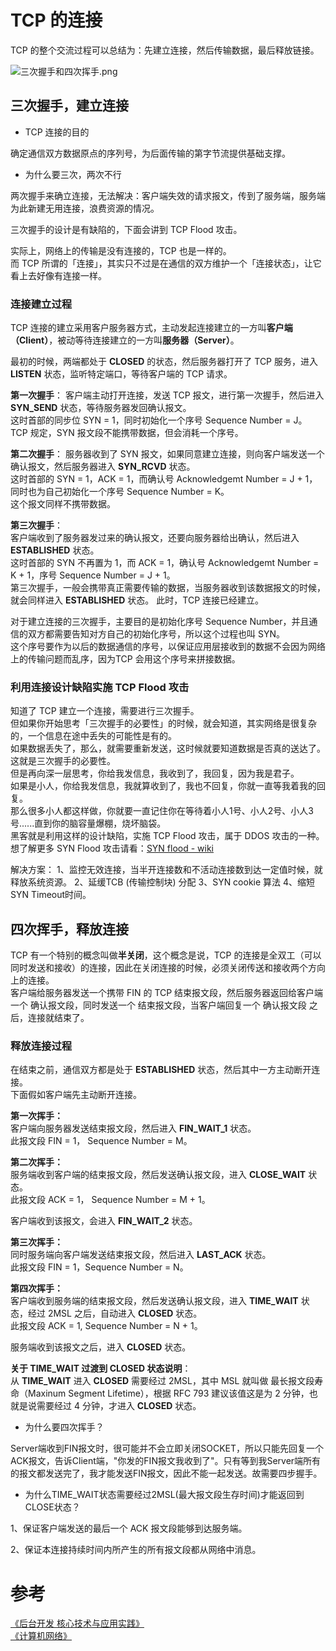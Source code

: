 # TCP 的连接

TCP 的整个交流过程可以总结为：先建立连接，然后传输数据，最后释放链接。    

![三次握手和四次挥手.png](http://om6ayrafu.bkt.clouddn.com/post/understand-tcp-udp/08EAF7F3E7FFCEF3E781385BF62BA2BC.png)

## 三次握手，建立连接
 
* TCP 连接的目的

确定通信双方数据原点的序列号，为后面传输的第字节流提供基础支撑。

* 为什么要三次，两次不行

两次握手来确立连接，无法解决：客户端失效的请求报文，传到了服务端，服务端为此新建无用连接，浪费资源的情况。

三次握手的设计是有缺陷的，下面会讲到 TCP Flood 攻击。

实际上，网络上的传输是没有连接的，TCP 也是一样的。    
而 TCP 所谓的「连接」，其实只不过是在通信的双方维护一个「连接状态」，让它看上去好像有连接一样。

### 连接建立过程
TCP 连接的建立采用客户服务器方式，主动发起连接建立的一方叫**客户端（Client）**，被动等待连接建立的一方叫**服务器（Server）**。    

最初的时候，两端都处于 **CLOSED** 的状态，然后服务器打开了 TCP 服务，进入 **LISTEN** 状态，监听特定端口，等待客户端的 TCP 请求。    

**第一次握手**：
客户端主动打开连接，发送 TCP 报文，进行第一次握手，然后进入 **SYN_SEND** 状态，等待服务器发回确认报文。    
这时首部的同步位 SYN = 1，同时初始化一个序号 Sequence Number = J。    
TCP 规定，SYN 报文段不能携带数据，但会消耗一个序号。    

**第二次握手**：
服务器收到了 SYN 报文，如果同意建立连接，则向客户端发送一个确认报文，然后服务器进入 **SYN_RCVD** 状态。    
这时首部的 SYN = 1，ACK = 1，而确认号 Acknowledgemt Number = J + 1，同时也为自己初始化一个序号 Sequence Number = K。    
这个报文同样不携带数据。    

**第三次握手**：    
客户端收到了服务器发过来的确认报文，还要向服务器给出确认，然后进入 **ESTABLISHED** 状态。    
这时首部的 SYN 不再置为 1，而 ACK = 1，确认号 Acknowledgemt Number = K + 1，序号 Sequence Number = J + 1。    
第三次握手，一般会携带真正需要传输的数据，当服务器收到该数据报文的时候，就会同样进入 **ESTABLISHED** 状态。
此时，TCP 连接已经建立。    

对于建立连接的三次握手，主要目的是初始化序号 Sequence Number，并且通信的双方都需要告知对方自己的初始化序号，所以这个过程也叫 SYN。    
这个序号要作为以后的数据通信的序号，以保证应用层接收到的数据不会因为网络上的传输问题而乱序，因为TCP 会用这个序号来拼接数据。    

### 利用连接设计缺陷实施 TCP Flood 攻击

知道了 TCP 建立一个连接，需要进行三次握手。    
但如果你开始思考「三次握手的必要性」的时候，就会知道，其实网络是很复杂的，一个信息在途中丢失的可能性是有的。    
如果数据丢失了，那么，就需要重新发送，这时候就要知道数据是否真的送达了。    
这就是三次握手的必要性。    
但是再向深一层思考，你给我发信息，我收到了，我回复，因为我是君子。    
如果是小人，你给我发信息，我就算收到了，我也不回复，你就一直等我着我的回复。    
那么很多小人都这样做，你就要一直记住你在等待着小人1号、小人2号、小人3号......直到你的脑容量爆棚，烧坏脑袋。    
黑客就是利用这样的设计缺陷，实施 TCP Flood 攻击，属于 DDOS 攻击的一种。   
想了解更多 SYN Flood 攻击请看：[SYN flood - wiki](https://www.wikiwand.com/en/SYN_flood) 

解决方案：
1、监控无效连接，当半开连接数和不活动连接数到达一定值时候，就释放系统资源。
2、延缓TCB (传输控制块) 分配
3、SYN cookie 算法
4、缩短SYN Timeout时间。
## 四次挥手，释放连接

TCP 有一个特别的概念叫做**半关闭**，这个概念是说，TCP 的连接是全双工（可以同时发送和接收）的连接，因此在关闭连接的时候，必须关闭传送和接收两个方向上的连接。    
客户端给服务器发送一个携带 FIN 的 TCP 结束报文段，然后服务器返回给客户端一个 确认报文段，同时发送一个 结束报文段，当客户端回复一个 确认报文段 之后，连接就结束了。    

### 释放连接过程

在结束之前，通信双方都是处于 **ESTABLISHED** 状态，然后其中一方主动断开连接。    
下面假如客户端先主动断开连接。    

**第一次挥手：**     
客户端向服务器发送结束报文段，然后进入 **FIN_WAIT_1** 状态。    
此报文段 FIN = 1， Sequence Number = M。    

**第二次挥手：**     
服务端收到客户端的结束报文段，然后发送确认报文段，进入 **CLOSE_WAIT** 状态。    
此报文段 ACK = 1， Sequence Number = M + 1。    

客户端收到该报文，会进入 **FIN_WAIT_2** 状态。    

**第三次挥手：**     
同时服务端向客户端发送结束报文段，然后进入 **LAST_ACK** 状态。    
此报文段 FIN = 1，Sequence Number = N。    

**第四次挥手：**    
客户端收到服务端的结束报文段，然后发送确认报文段，进入 **TIME_WAIT** 状态，经过 2MSL 之后，自动进入 **CLOSED** 状态。    
此报文段 ACK = 1, Sequence Number = N + 1。    

服务端收到该报文之后，进入 **CLOSED** 状态。    

**关于 TIME_WAIT 过渡到 CLOSED 状态说明**：    
从 **TIME_WAIT** 进入 **CLOSED** 需要经过 2MSL，其中 MSL 就叫做 最长报文段寿命（Maxinum Segment Lifetime），根据 RFC 793 建议该值这是为 2 分钟，也就是说需要经过 4 分钟，才进入 **CLOSED** 状态。    


* 为什么要四次挥手？

Server端收到FIN报文时，很可能并不会立即关闭SOCKET，所以只能先回复一个ACK报文，告诉Client端，"你发的FIN报文我收到了"。只有等到我Server端所有的报文都发送完了，我才能发送FIN报文，因此不能一起发送。故需要四步握手。

* 为什么TIME_WAIT状态需要经过2MSL(最大报文段生存时间)才能返回到CLOSE状态？

1、保证客户端发送的最后一个 ACK  报文段能够到达服务端。

2、保证本连接持续时间内所产生的所有报文段都从网络中消息。



# 参考
[《后台开发 核心技术与应用实践》](https://book.douban.com/subject/26850616/)    
[《计算机网络》](https://book.douban.com/subject/2970300/)